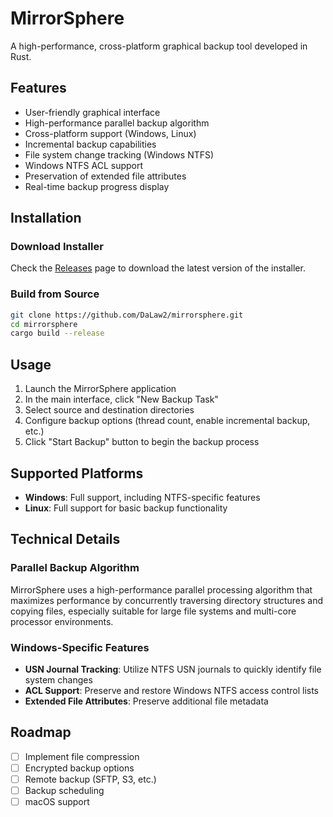 # MirrorSphere

A high-performance, cross-platform graphical backup tool developed in Rust.

## Features

- User-friendly graphical interface
- High-performance parallel backup algorithm
- Cross-platform support (Windows, Linux)
- Incremental backup capabilities
- File system change tracking (Windows NTFS)
- Windows NTFS ACL support
- Preservation of extended file attributes
- Real-time backup progress display

## Installation

### Download Installer

Check the [Releases](https://github.com/DaLaw2/mirrorsphere/releases) page to download the latest version of the installer.

### Build from Source

```bash
git clone https://github.com/DaLaw2/mirrorsphere.git
cd mirrorsphere
cargo build --release
```

## Usage

1. Launch the MirrorSphere application
2. In the main interface, click "New Backup Task"
3. Select source and destination directories
4. Configure backup options (thread count, enable incremental backup, etc.)
5. Click "Start Backup" button to begin the backup process

## Supported Platforms

- **Windows**: Full support, including NTFS-specific features
- **Linux**: Full support for basic backup functionality

## Technical Details

### Parallel Backup Algorithm

MirrorSphere uses a high-performance parallel processing algorithm that maximizes performance by concurrently traversing directory structures and copying files, especially suitable for large file systems and multi-core processor environments.

### Windows-Specific Features

- **USN Journal Tracking**: Utilize NTFS USN journals to quickly identify file system changes
- **ACL Support**: Preserve and restore Windows NTFS access control lists
- **Extended File Attributes**: Preserve additional file metadata

## Roadmap

- [ ] Implement file compression
- [ ] Encrypted backup options
- [ ] Remote backup (SFTP, S3, etc.)
- [ ] Backup scheduling
- [ ] macOS support
